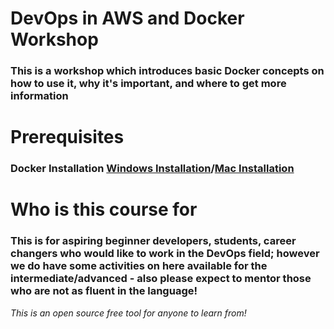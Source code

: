 # DevOps in AWS and Docker Workshop
### This is a workshop which introduces basic Docker concepts on how to use it, why it's important, and where to get more information ###

# Prerequisites #
### Docker Installation [Windows Installation](https://docs.docker.com/v17.09/docker-for-windows/install/)/[Mac Installation](https://docs.docker.com/docker-for-mac/install/)  ###



# Who is this course for 

### This is for aspiring beginner developers, students, career changers who would like to work in the DevOps field; however we do have some activities on here available for the intermediate/advanced - also please expect to mentor those who are not as fluent in the language!  ###

*This is an open source free tool for anyone to learn from!*
